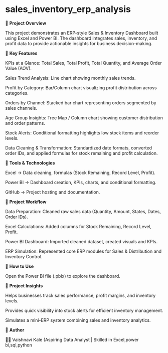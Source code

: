 # sales_inventory_erp_analysis
🔹 **Project Overview**

This project demonstrates an ERP-style Sales & Inventory Dashboard built using Excel and Power BI. The dashboard integrates sales, inventory, and profit data to provide actionable insights for business decision-making.

🔹 **Key Features**

KPIs at a Glance: Total Sales, Total Profit, Total Quantity, and Average Order Value (AOV).

Sales Trend Analysis: Line chart showing monthly sales trends.

Profit by Category: Bar/Column chart visualizing profit distribution across categories.

Orders by Channel: Stacked bar chart representing orders segmented by sales channels.

Age Group Insights: Tree Map / Column chart showing customer distribution and order patterns.

Stock Alerts: Conditional formatting highlights low stock items and reorder levels.

Data Cleaning & Transformation: Standardized date formats, converted order IDs, and applied formulas for stock remaining and profit calculation.

🔹 **Tools & Technologies**

Excel → Data cleaning, formulas (Stock Remaining, Record Level, Profit).

Power BI → Dashboard creation, KPIs, charts, and conditional formatting.

GitHub → Project hosting and documentation.

🔹 **Project Workflow**

Data Preparation: Cleaned raw sales data (Quantity, Amount, States, Dates, Order IDs).

Excel Calculations: Added columns for Stock Remaining, Record Level, Profit.

Power BI Dashboard: Imported cleaned dataset, created visuals and KPIs.

ERP Simulation: Represented core ERP modules for Sales & Distribution and Inventory Control.

🔹 **How to Use**

Open the Power BI file (.pbix) to explore the dashboard.

🔹 **Project Insights**

Helps businesses track sales performance, profit margins, and inventory levels.

Provides quick visibility into stock alerts for efficient inventory management.

Simulates a mini-ERP system combining sales and inventory analytics.

🔹 **Author**

👩‍💻 Vaishnavi Kale
(Aspiring Data Analyst | Skilled in Excel,power bi,sql,python
